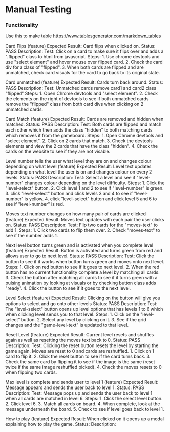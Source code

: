 # Manual Testing


### Functionality


Use this to make table https://www.tablesgenerator.com/markdown_tables




Card Flips (feature) Expected Result: Card flips when clicked on.  Status: PASS      Description: Test: Click on a card to make sure it flips over and adds a ".flipped" class to html from javascript. Steps: 1. Use chrome devtools and use "select element" and hover mouse over flipped card.  2. Check the card div for a class of "flipped". 3. When both cards are flipped and are unmatched, check card visuals for the card to go back to its original state. 



Card unmatched (feature) Expected Result: Cards turn back around.  Status: PASS    Description: Test: Unmatched cards remove card1 and card2 class "flipped" Steps: 1. Open Chrome devtools and "select element". 2. Check the elements on the right of devtools to see if both unmatched cards remove the "flipped" class from both card divs when clicking on 2 unmatched cards.



Card Match (feature) Expected Result: Cards are removed and hidden when matched.  Status: PASS     Description: Test: Both cards are flipped and match each other which then adds the class "hidden" to both matching cards which removes it from the gameboard. Steps: 1. Open Chrome devtools and "select element". 2. Click on 2 cards that match.  3. Check the devtools elements and view the 2 cards that have the class "hidden". 4. Check the cards on the website to see if they are not visable.


Level number tells the user what level they are on and changes colour depending on what level (feature)  Expected Result: Level text updates depending on what level the user is on and changes colour on every 2 levels.  Status: PASS   Description: Test: Select a level and see if "level-number" changes colour depending on the level difficulty. Steps: 1. Click the "level-select" button. 2. Click level 1 and 2 to see if "level-number" is green. 3. click "level-select" button and click levels 3 and 4 to see if "level-number" is yellow. 4. click "level-select" button and click level 5 and 6 to see if "level-number" is red.



Moves text number changes on how many pair of cards are clicked (feature) Expected Result: Moves text updates with each pair the user clicks on.  Status: PASS     Description: Test: Flip two cards for the "moves-text" to add 1. Steps: 1. Click two cards to flip them over. 2. Check "moves-text" to see if the number adds 1. 



Next level button turns green and is activated when you complete level (feature) Expected Result: Button is activated and turns green from red and allows user to go to next level.  Status: PASS     Description: Test: Click the button to see if it works when button turns green and moves onto next level. Steps: 1. Click on red button to see if it goes to next level. 2. When the red button has no current functionality complete a level by matching all cards. 3. Check the button after matching all cards to see if it turns green with a pulsing animation by looking at visuals or by checking button class adds "ready". 4. Click the button to see if it goes to the next level.


Level Select (feature) Expected Result:  Clicking on the button will give you options to select and go onto other levels   Status: PASS     Description: Test: The "level-select" button opens up level options that has levels 1 to 6 which when clicking level sends you to that level. Steps: 1. Click on the "level-select" button. 2. Select any level by clicking on it. 3. See if the grid changes and the "game-level-text" is updated to that level.



Reset Level (feature) Expected Result: Current level resets and shuffles again as well as resetting the moves text back to 0.  Status: PASS   Description: Test: Clicking the reset button resets the level by starting the game again. Moves are reset to 0 and cards are reshuffled. 1. Click on 1 card to flip it. 2. Click the reset button to see if the card turns back. 3. Check the same card by flipping it to see if the image is the same (reset twice if the same image reshuffled picked). 4. Check the moves resets to 0 when flipping two cards.



Max level is complete and sends user to level 1 (feature) Expected Result: Message appears and sends the user back to level 1.  Status: PASS     Description:  Test: Message pops up and sends the user back to level 1 when all cards are matched in level 6. Steps: 1. Click the select level button. 2. Click level 6. 3. Match all cards on board. 4. When complete, look at the message underneath the board. 5. Check to see if level goes back to level 1.



How to play (feature) Expected Result: When clicked on it opens up a modal explaining how to play the game.  Status:      Description: 




